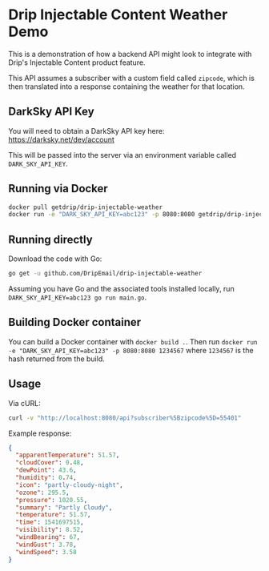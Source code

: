 # Drip Injectable Content Weather Demo

This is a demonstration of how a backend API might look to integrate with Drip's Injectable Content product feature.

This API assumes a subscriber with a custom field called `zipcode`, which is then translated into a response containing the weather for that location.

## DarkSky API Key

You will need to obtain a DarkSky API key here: https://darksky.net/dev/account

This will be passed into the server via an environment variable called `DARK_SKY_API_KEY`.

## Running via Docker

```bash
docker pull getdrip/drip-injectable-weather
docker run -e "DARK_SKY_API_KEY=abc123" -p 8080:8080 getdrip/drip-injectable-weather
```

## Running directly

Download the code with Go:

```bash
go get -u github.com/DripEmail/drip-injectable-weather
```

Assuming you have Go and the associated tools installed locally, run `DARK_SKY_API_KEY=abc123 go run main.go`.

## Building Docker container

You can build a Docker container with `docker build .`. Then run `docker run -e "DARK_SKY_API_KEY=abc123" -p 8080:8080 1234567` where `1234567` is the hash returned from the build.

## Usage

Via cURL:

```bash
curl -v "http://localhost:8080/api?subscriber%5Bzipcode%5D=55401"
```

Example response:

```json
{
  "apparentTemperature": 51.57,
  "cloudCover": 0.48,
  "dewPoint": 43.6,
  "humidity": 0.74,
  "icon": "partly-cloudy-night",
  "ozone": 295.5,
  "pressure": 1020.55,
  "summary": "Partly Cloudy",
  "temperature": 51.57,
  "time": 1541697515,
  "visibility": 8.52,
  "windBearing": 67,
  "windGust": 3.78,
  "windSpeed": 3.58
}
```
